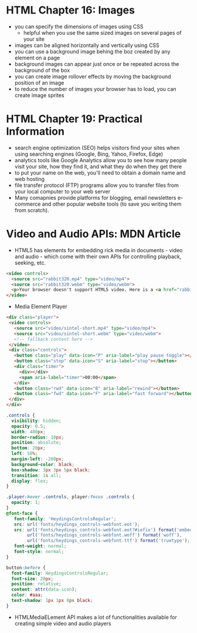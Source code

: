 # HTML Chapter 16: Images
- you can specify the dimensions of images using CSS
  - helpful when you use the same sized images on several pages of your site
- images can be aligned horizontally and vertically using CSS
- you can use a background image behing the boz created by any element on a page
- background images can appear just once or be repeated across the background of the box
- you can create image rollover effects by moving the background position of an image
- to reduce the number of images your browser has to load, you can create image sprites

# HTML Chapter 19: Practical Information
- search engine optimization (SEO) helps visitors find your sites when using searching engines (Google, Bing, Yahoo, Firefox, Edge)
- analytics tools like Google Analytics allow you to see how many people visit your site, how they find it, and what they do when they get there
- to put your name on the web, you'll need to obtain a domain name and web hosting
- file transfer protocol (FTP) programs allow you to transfer files from your local computer to your web server
- Many comapnies provide platforms for blogging, email newsletters e-commerce and other popular website tools (to save you writing them from scratch).

# Video and Audio APIs: MDN Article
- HTML5 has elements for embedding rick media in documents - video and audio - which come with their own APIs for controlling playback, seeking, etc. 
```html
<video controls>
  <source src="rabbit320.mp4" type="video/mp4">
  <source src="rabbit320.webm" type="video/webm">
  <p>Your browser doesn't support HTML5 video. Here is a <a href="rabbit320.mp4">link to the video</a> instead.</p>
</video>
```
- Media Element Player
 ```html
<div class="player">
  <video controls>
    <source src="video/sintel-short.mp4" type="video/mp4">
    <source src="video/sintel-short.webm" type="video/webm">
    <!-- fallback content here -->
  </video>
  <div class="controls">
    <button class="play" data-icon="P" aria-label="play pause toggle"></button>
    <button class="stop" data-icon="S" aria-label="stop"></button>
    <div class="timer">
      <div></div>
      <span aria-label="timer">00:00</span>
    </div>
    <button class="rwd" data-icon="B" aria-label="rewind"></button>
    <button class="fwd" data-icon="F" aria-label="fast forward"></button>
  </div>
</div>
```
``` css
.controls {
  visibility: hidden;
  opacity: 0.5;
  width: 400px;
  border-radius: 10px;
  position: absolute;
  bottom: 20px;
  left: 50%;
  margin-left: -200px;
  background-color: black;
  box-shadow: 3px 3px 5px black;
  transition: 1s all;
  display: flex;
}

.player:hover .controls, player:focus .controls {
  opacity: 1;
}
@font-face {
   font-family: 'HeydingsControlsRegular';
   src: url('fonts/heydings_controls-webfont.eot');
   src: url('fonts/heydings_controls-webfont.eot?#iefix') format('embedded-opentype'),
        url('fonts/heydings_controls-webfont.woff') format('woff'),
        url('fonts/heydings_controls-webfont.ttf') format('truetype');
   font-weight: normal;
   font-style: normal;
}

button:before {
  font-family: HeydingsControlsRegular;
  font-size: 20px;
  position: relative;
  content: attr(data-icon);
  color: #aaa;
  text-shadow: 1px 1px 0px black;
}
```
- HTMLMediaELement API makes a lot of functionalities available for creating simple video and audio players
